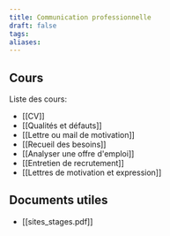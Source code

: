```yaml
---
title: Communication professionnelle
draft: false
tags: 
aliases:
---
```

## Cours

Liste des cours:
- [[CV]]
- [[Qualités et défauts]]
- [[Lettre ou mail de motivation]]
- [[Recueil des besoins]]
- [[Analyser une offre d'emploi]]
- [[Entretien de recrutement]]
- [[Lettres de motivation et expression]]


## Documents utiles

- [[sites_stages.pdf]]

